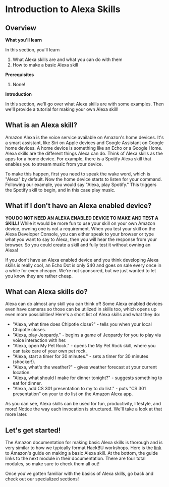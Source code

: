 # Introduction to Alexa Skills

## Overview
**What you'll learn**

In this section, you'll learn
 1. What Alexa skills are and what you can do with them
 2. How to make a basic Alexa skill

**Prerequisites**

 1. None!

**Introduction**

In this section, we'll go over what Alexa skills are with some examples. Then we'll provide a tutorial for making your own Alexa skill!

## What is an Alexa skill?
Amazon Alexa is the voice service available on Amazon's home devices. It's a smart assistant, like Siri on Apple devices and Google Assistant on Google home devices. A home device is something like an Echo or a Google Home. Alexa skills are the different things Alexa can do. Think of Alexa skills as the apps for a home device. For example, there is a Spotify Alexa skill that enables you to stream music from your device.

To make this happen, first you need to speak the wake word, which is "Alexa" by default. Now the home device starts to listen for your command. Following our example, you would say "Alexa, play Spotify." This triggers the Spotify skill to begin, and in this case play music.

## What if I don't have an Alexa enabled device?
**YOU DO NOT NEED AN ALEXA ENABLED DEVICE TO MAKE AND TEST A SKILL!**
While it would be more fun to use your skill on your own Amazon device, owning one is not a requirement. When you test your skill on the Alexa Developer Console, you can either speak to your browser or type what you want to say to Alexa, then you will hear the response from your browser. So you could create a skill and fully test it without owning an Alexa!

If you don't have an Alexa enabled device and you think developing Alexa skills is really cool, an Echo Dot is only $40 and goes on sale every once in a while for even cheaper. We're not sponsored, but we just wanted to let you know they are rather cheap.

## What can Alexa skills do?
Alexa can do almost any skill you can think of! Some Alexa enabled devices even have cameras so those can be utilized in skills too, which opens up even more possibilities! Here's a short list of Alexa skills and what they do:

 - "Alexa, what time does Chipotle close?" - tells you when your local Chipotle closes.
 - "Alexa, play Jeopardy." - begins a game of Jeopardy for you to play via voice interaction with her.
 - "Alexa, open My Pet Rock." - opens the My Pet Rock skill, where you can take care of your own pet rock.
 - "Alexa, start a timer for 30 minutes." - sets a timer for 30 minutes (shocker!).
 - "Alexa, what's the weather?" - gives weather forecast at your current location.
 - "Alexa, what should I make for dinner tonight?" - suggests something to eat for dinner.
 - "Alexa, add CS 301 presentation to my to do list." - puts "CS 301 presentation" on your to do list on the Amazon Alexa app.

As you can see, Alexa skills can be used for fun, productivity, lifestyle, and more! Notice the way each invocation is structured. We'll take a look at that more later.


## Let's get started!
The Amazon documentation for making basic Alexa skills is thorough and is very similar to how we typically format HackBU workshops. Here is the [link](https://github.com/alexa/skill-sample-python-first-skill/tree/master/module-1) to Amazon's guide on making a basic Alexa skill. At the bottom, the guide links to the next module in their documentation. There are four total modules, so make sure to check them all out!

Once you've gotten familiar with the basics of Alexa skills, go back and check out our specialized sections!
